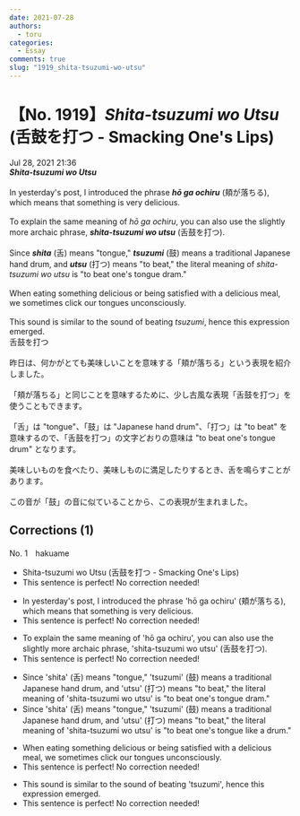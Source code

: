 ```yaml
---
date: 2021-07-28
authors:
  - toru
categories:
  - Essay
comments: true
slug: "1919_shita-tsuzumi-wo-utsu"
---
```


# 【No. 1919】<strong><em>Shita-tsuzumi wo Utsu</strong></em> (舌鼓を打つ - Smacking One's Lips)
<div class="date">Jul 28, 2021 21:36</div>
<div id="post"><div id="body_show_ori">
<strong><em>Shita-tsuzumi wo Utsu</strong></em><br/><br/>In yesterday's post, I introduced the phrase <strong><em>hō ga ochiru</em></strong> (頬が落ちる), which means that something is very delicious.<br/><br/>To explain the same meaning of <em>hō ga ochiru</em>, you can also use the slightly more archaic phrase, <strong><em>shita-tsuzumi wo utsu</em></strong> (舌鼓を打つ).<br/><br/>Since <strong><em>shita</em></strong> (舌) means "tongue," <strong><em>tsuzumi</em></strong> (鼓) means a traditional Japanese hand drum, and <strong><em>utsu</em></strong> (打つ) means "to beat," the literal meaning of <em>shita-tsuzumi wo utsu</em> is "to beat one's tongue dram."<br/><br/>When eating something delicious or being satisfied with a delicious meal, we sometimes click our tongues unconsciously.<br/><br/>This sound is similar to the sound of beating <em>tsuzumi</em>, hence this expression emerged.
</div></div>

<!-- more -->

<div id="post_ja"><div id="body_show_mo">
舌鼓を打つ<br/><br/>昨日は、何かがとても美味しいことを意味する「頬が落ちる」という表現を紹介しました。<br/><br/>「頬が落ちる」と同じことを意味するために、少し古風な表現「舌鼓を打つ」を使うこともできます。<br/><br/>「舌」は "tongue"、「鼓」は "Japanese hand drum"、「打つ」は "to beat" を意味するので、「舌鼓を打つ」の文字どおりの意味は "to beat one's tongue drum" となります。<br/><br/>美味しいものを食べたり、美味しものに満足したりするとき、舌を鳴らすことがあります。<br/><br/>この音が「鼓」の音に似ていることから、この表現が生まれました。
</div></div>

## Corrections (1)
<div id="block"><div class="first_name"> No. 1　<span class="just_name">hakuame</span></div><div id="block2">
<ul class="correction_field">
<li class="incorrect">Shita-tsuzumi wo Utsu (舌鼓を打つ - Smacking One's Lips)</li>
<li class="corrected perfect">This sentence is perfect! No correction needed!</li>
</ul>
<ul class="correction_field">
<li class="incorrect">In yesterday's post, I introduced the phrase 'hō ga ochiru' (頬が落ちる), which means that something is very delicious.</li>
<li class="corrected perfect">This sentence is perfect! No correction needed!</li>
</ul>
<ul class="correction_field">
<li class="incorrect">To explain the same meaning of 'hō ga ochiru', you can also use the slightly more archaic phrase, 'shita-tsuzumi wo utsu' (舌鼓を打つ).</li>
<li class="corrected perfect">This sentence is perfect! No correction needed!</li>
</ul>
<ul class="correction_field">
<li class="incorrect">Since 'shita' (舌) means "tongue," 'tsuzumi' (鼓) means a traditional Japanese hand drum, and 'utsu' (打つ) means "to beat," the literal meaning of 'shita-tsuzumi wo utsu' is "to beat one's tongue dram."</li>
<li class="corrected correct">
Since 'shita' (舌) means "tongue," 'tsuzumi' (鼓) means a traditional Japanese hand drum, and 'utsu' (打つ) means "to beat," the literal meaning of 'shita-tsuzumi wo utsu' is "to beat one's tongue <span class="f_blue">like a drum</span>."
</li>
</ul>
<ul class="correction_field">
<li class="incorrect">When eating something delicious or being satisfied with a delicious meal, we sometimes click our tongues unconsciously.</li>
<li class="corrected perfect">This sentence is perfect! No correction needed!</li>
</ul>
<ul class="correction_field">
<li class="incorrect">This sound is similar to the sound of beating 'tsuzumi', hence this expression emerged.</li>
<li class="corrected perfect">This sentence is perfect! No correction needed!</li>
</ul>
</div></div>
